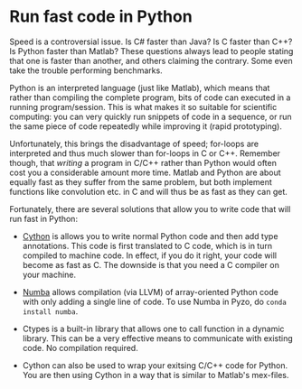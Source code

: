 # Run fast code in Python

Speed is a controversial issue. Is C# faster than Java? Is C faster
than C++? Is Python faster than Matlab? These questions always lead to
people stating that one is faster than another, and others claiming the
contrary. Some even take the trouble performing benchmarks.

Python is an interpreted language (just like Matlab), which means that
rather than compiling the complete program, bits of code can executed
in a running program/session. This is what makes it so suitable for
scientific computing: you can very quickly run snippets of code in a
sequence, or run the same piece of code repeatedly while improving it
(rapid prototyping).

Unfortunately, this brings the disadvantage of speed; for-loops are
interpreted and thus much slower than for-loops in C or C++. Remember
though, that *writing* a program in C/C++ rather than Python would often
cost you a considerable amount more time. Matlab and Python are about
equally fast as they suffer from the same problem, but both implement
functions like convolution etc. in C and will thus be as fast as they
can get.

Fortunately, there are several solutions that allow you to write
code that will run fast in Python:

  * [Cython](http://cython.org/) is allows you to write normal Python
    code and then add type annotations. This code is first translated
    to C code, which is in turn compiled to machine code. In effect,
    if you do it right, your code will become as fast as C. The downside
    is that you need a C compiler on your machine.

  * [Numba](http://numba.pydata.org/) allows compilation (via LLVM)
    of array-oriented Python code with only adding a single line of
    code. To use Numba in Pyzo,  do ``conda install numba``.

  * Ctypes is a built-in library that allows one to call function in a
    dynamic library. This can be a very effective means to communicate
    with existing code. No compilation required.

  * Cython can also be used to wrap your exitsing C/C++ code for Python.
    You are then using Cython in a way that is similar to Matlab's mex-files.
